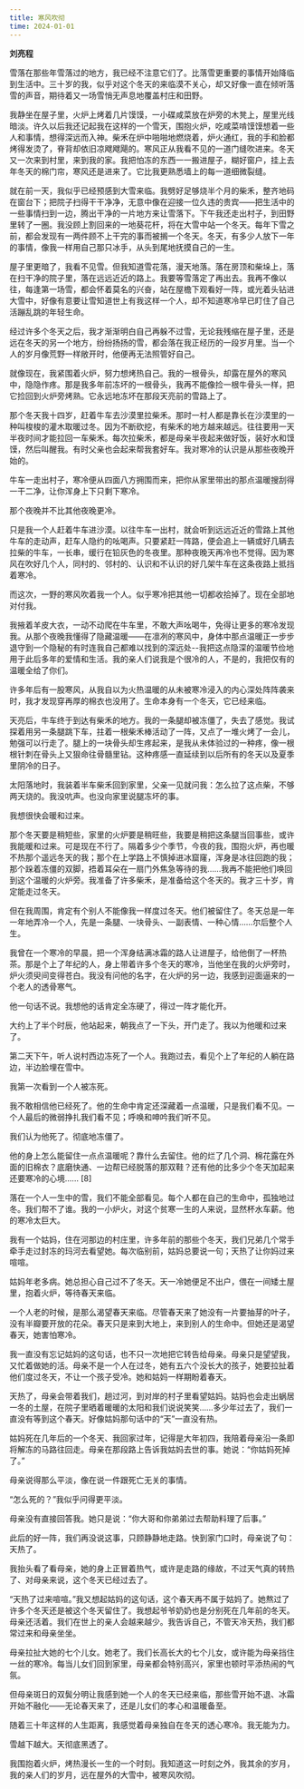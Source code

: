 ```yaml
---
title: 寒风吹彻
time: 2024-01-01
---
```


**刘亮程**

雪落在那些年雪落过的地方，我已经不注意它们了。比落雪更重要的事情开始降临到生活中。三十岁的我，似乎对这个冬天的来临漠不关心，却又好像一直在倾听落雪的声音，期待着又一场雪悄无声息地覆盖村庄和田野。

我静坐在屋子里，火炉上烤着几片馍馍，一小碟咸菜放在炉旁的木凳上，屋里光线暗淡。许久以后我还记起我在这样的一个雪天，围抱火炉，吃咸菜啃馍馍想着一些人和事情，想得深远而入神。柴禾在炉中啪啪地燃烧着，炉火通红，我的手和脸都烤得发烫了，脊背却依旧凉飕飕飓的。寒风正从我看不见的一道门缝吹进来。冬天又一次来到村里，来到我的家。我把怕冻的东西一一搬进屋子，糊好窗户，挂上去年冬天的棉门帘，寒风还是进来了。它比我更熟悉墙上的每一道细微裂缝。

就在前一天，我似乎已经预感到大雪来临。我劈好足够烧半个月的柴禾，整齐地码在窗台下；把院子扫得干干净净，无意中像在迎接一位久违的贵宾——把生活中的一些事情扫到一边，腾出干净的一片地方来让雪落下。下午我还走出村子，到田野里转了一圈。我没顾上割回来的一地葵花杆，将在大雪中站一个冬天。每年下雪之前，都会发现有一两件顾不上干完的事而被搁一个冬天。冬天，有多少人放下一年的事情，像我一样用自己那只冰手，从头到尾地抚摸自己的一生。

屋子里更暗了，我看不见雪。但我知道雪花落，漫天地落。落在房顶和柴垛上，落在扫干净的院子里，落在远远近近的路上。我要等雪落定了再出去。我再不像以往，每逢第一场雪，都会怀着莫名的兴奋，站在屋檐下观看好一阵，或光着头钻进大雪中，好像有意要让雪知道世上有我这样一个人，却不知道寒冷早已盯住了自己活蹦乱跳的年轻生命。

经过许多个冬天之后，我才渐渐明白自己再躲不过雪，无论我残缩在屋子里，还是远在冬天的另一个地方，纷纷扬扬的雪，都会落在我正经历的一段岁月里。当一个人的岁月像荒野一样敞开时，他便再无法照管好自己。

就像现在，我紧围着火炉，努力想烤热自己。我的一根骨头，却露在屋外的寒风中，隐隐作疼。那是我多年前冻坏的一根骨头，我再不能像捡一根牛骨头一样，把它捡回到火炉旁烤熟。它永远地冻坏在那段天亮前的雪路上了。

那个冬天我十四岁，赶着牛车去沙漠里拉柴禾。那时一村人都是靠长在沙漠里的一种叫梭梭的灌木取暖过冬。因为不断砍挖，有柴禾的地方越来越远。往往要用一天半夜时间才能拉回一车柴禾。每次拉柴禾，都是母亲半夜起来做好饭，装好水和馍馍，然后叫醒我。有时父亲也会起来帮我套好车。我对寒冷的认识是从那些夜晚开始的。

牛车一走出村子，寒冷便从四面八方拥围而来，把你从家里带出的那点温暖搜刮得一干二净，让你浑身上下只剩下寒冷。

那个夜晚并不比其他夜晚更冷。

只是我一个人赶着牛车进沙漠。以往牛车一出村，就会听到远远近近的雪路上其他牛车的走动声，赶车人隐约的吆喝声。只要紧赶一阵路，便会追上一辆或好几辆去拉柴的牛车，一长串，缓行在铅灰色的冬夜里。那种夜晚天再冷也不觉得。因为寒风在吹好几个人，同村的、邻村的、认识和不认识的好几架牛车在这条夜路上抵挡着寒冷。

而这次，一野的寒风吹着我一个人。似乎寒冷把其他一切都收拾掉了。现在全部地对付我。

我掖着羊皮大衣，一动不动爬在牛车里，不敢大声吆喝牛，免得让更多的寒冷发现我。从那个夜晚我懂得了隐藏温暖——在凛冽的寒风中，身体中那点温暖正一步步退守到一个隐秘的有时连我自己都难以找到的深远处--我把这点隐深的温暖节俭地用于此后多年的爱情和生活。我的亲人们说我是个很冷的人，不是的，我把仅有的温暖全给了你们。

许多年后有一股寒风，从我自以为火热温暖的从未被寒冷浸入的内心深处阵阵袭来时，我才发现穿再厚的棉衣也没用了。生命本身有一个冬天，它已经来临。

天亮后，牛车终于到达有柴禾的地方。我的一条腿却被冻僵了，失去了感觉。我试探着用另一条腿跳下车，拄着一根柴禾棒活动了一阵，又点了一堆火烤了一会儿，勉强可以行走了。腿上的一块骨头却生疼起来，是我从未体验过的一种疼，像一根根针刺在骨头上又狠命往骨髓里钻。这种疼感一直延续到以后所有的冬天以及夏季里阴冷的日子。

太阳落地时，我装着半车柴禾回到家里，父亲一见就问我：怎么拉了这点柴，不够两天烧的。我没吭声。也没向家里说腿冻坏的事。

我想很快会暖和过来。

那个冬天要是稍短些，家里的火炉要是稍旺些，我要是稍把这条腿当回事些，或许我能暖和过来。可是现在不行了。隔着多少个季节，今夜的我，围抱火炉，再也暖不热那个遥远冬天的我；那个在上学路上不慎掉进冰窟窿，浑身是冰往回跑的我；那个跺着冻僵的双脚，捂着耳朵在一扇门外焦急等待的我……我再不能把他们唤回到这个温暖的火炉旁。我准备了许多柴禾，是准备给这个冬天的。我才三十岁，肯定能走过冬天。

但在我周围，肯定有个别人不能像我一样度过冬天。他们被留住了。冬天总是一年一年地弄冷一个人，先是一条腿、一块骨头、一副表情、一种心情……尔后整个人生。

我曾在一个寒冷的早晨，把一个浑身结满冰霜的路人让进屋子，给他倒了一杯热茶。那是个上了年纪的人，身上带着许多个冬天的寒冷，当他坐在我的火炉旁时，炉火须臾间变得苍白。我没有问他的名字，在火炉的另一边，我感到迎面逼来的一个老人的透骨寒气。

他一句话不说。我想他的话肯定全冻硬了，得过一阵才能化开。

大约上了半个时辰，他站起来，朝我点了一下头，开门走了。我以为他暖和过来了。

第二天下午，听人说村西边冻死了一个人。我跑过去，看见个上了年纪的人躺在路边，半边脸埋在雪中。

我第一次看到一个人被冻死。

我不敢相信他已经死了。他的生命中肯定还深藏着一点温暖，只是我们看不见。一个人最后的微弱挣扎我们看不见；呼唤和呻吟我们听不见。

我们认为他死了。彻底地冻僵了。

他的身上怎么能留住一点点温暖呢？靠什么去留住。他的烂了几个洞、棉花露在外面的旧棉衣？底磨快通、一边帮已经脱落的那双鞋？还有他的比多少个冬天加起来还要寒冷的心境...... [8]

落在一个人一生中的雪，我们不能全部看见。每个人都在自己的生命中，孤独地过冬。我们帮不了谁。我的一小炉火，对这个贫寒一生的人来说，显然杯水车薪。他的寒冷太巨大。

我有一个姑妈，住在河那边的村庄里，许多年前的那些个冬天，我们兄弟几个常手牵手走过封冻的玛河去看望她。每次临别前，姑妈总要说一句；天热了让你妈过来喧喧。

姑妈年老多病。她总担心自己过不了冬天。天一冷她便足不出户，偎在一间矮土屋里，抱着火炉，等待春天来临。

一个人老的时候，是那么渴望春天来临。尽管春天来了她没有一片要抽芽的叶子，没有半瓣要开放的花朵。春天只是来到大地上，来到别人的生命中。但她还是渴望春天，她害怕寒冷。

我一直没有忘记姑妈的这句话，也不只一次地把它转告给母亲。母亲只是望望我，又忙着做她的活。母亲不是一个人在过冬，她有五六个没长大的孩子，她要拉扯着他们度过冬天，不让一个孩子受冷。她和姑妈一样期盼着春天。

天热了，母亲会带着我们，趟过河，到对岸的村子里看望姑妈。姑妈也会走出蜗居一冬的土屋，在院子里晒着暖暖的太阳和我们说说笑笑……多少年过去了，我们一直没有等到这个春天。好像姑妈那句话中的“天”一直没有热。

姑妈死在几年后的一个冬天、我回家过年，记得是大年初四，我陪着母亲沿一条即将解冻的马路往回走。母亲在那段路上告诉我姑妈去世的事。她说：“你姑妈死掉了。”

母亲说得那么平淡，像在说一件跟死亡无关的事情。

“怎么死的？”我似乎问得更平淡。

母亲没有直接回答我。她只是说：“你大哥和你弟弟过去帮助料理了后事。”

此后的好一阵，我们再没说这事，只顾静静地走路。快到家门口时，母亲说了句：天热了。

我抬头看了看母亲，她的身上正冒着热气，或许是走路的缘故，不过天气真的转热了、对母亲来说，这个冬天已经过去了。

“天热了过来喧喧。”我又想起姑妈的这句话，这个春天再不属于姑妈了。她熬过了许多个冬天还是被这个冬天留住了。我想起爷爷奶奶也是分别死在几年前的冬天。母亲还活着。我们在世上的亲人会越来越少。我告诉自己，不管天冷天热，我们都常过来和母亲坐坐。

母亲拉扯大她的七个儿女。她老了。我们长高长大的七个儿女，或许能为母亲挡住一丝的寒冷。每当儿女们回到家里，母亲都会特别高兴，家里也顿时平添热闹的气氛。

但母亲斑日的双鬓分明让我感到她一个人的冬天已经来临，那些雪开始不退、冰霜开始不融化——无论春天来了，还是儿女们的孝心和温暖备至。

随着三十年这样的人生距离，我感觉着母亲独自在冬天的透心寒冷。我无能为力。

雪越下越大。天彻底黑透了。

我围抱着火炉，烤热漫长一生的一个时刻。我知道这一时刻之外，我其余的岁月，我的亲人们的岁月，远在屋外的大雪中，被寒风吹彻。
